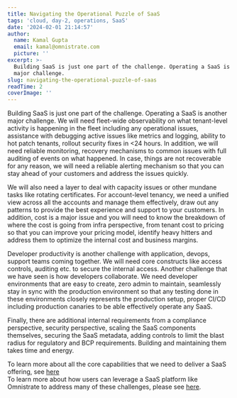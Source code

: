 ```yaml
---
title: Navigating the Operational Puzzle of SaaS
tags: 'cloud, day-2, operations, SaaS'
date: '2024-02-01 21:14:57'
author:
  name: Kamal Gupta
  email: kamal@omnistrate.com
  picture: ''
excerpt: >-
  Building SaaS is just one part of the challenge. Operating a SaaS is another
  major challenge.
slug: navigating-the-operational-puzzle-of-saas
readTime: 2
coverImage: ''
---
```


Building SaaS is just one part of the challenge. Operating a SaaS is another major challenge. We will need fleet-wide observability on what tenant-level activity is happening in the fleet including any operational issues, assistance with debugging active issues like metrics and logging, ability to hot patch tenants, rollout security fixes in <24 hours. In addition, we will need reliable monitoring, recovery mechanisms to common issues with full auditing of events on what happened. In case, things are not recoverable for any reason, we will need a reliable alerting mechanism so that you can stay ahead of your customers and address the issues quickly.

We will also need a layer to deal with capacity issues or other mundane tasks like rotating certificates. For account-level tenancy, we need a unified view across all the accounts and manage them effectively, draw out any patterns to provide the best experience and support to your customers. In addition, cost is a major issue and you will need to know the breakdown of where the cost is going from infra perspective, from tenant cost to pricing so that you can improve your pricing model, identify heavy hitters and address them to optimize the internal cost and business margins.

Developer productivity is another challenge with application, devops, support teams coming together. We will need core constructs like access controls, auditing etc. to secure the internal access. Another challenge that we have seen is how developers collaborate. We need developer environments that are easy to create, zero admin to maintain, seamlessly stay in sync with the production environment so that any testing done in these environments closely represents the production setup, proper CI/CD including production canaries to be able effectively operate any SaaS.

Finally, there are additional internal requirements from a compliance perspective, security perspective, scaling the SaaS components themselves, securing the SaaS metadata, adding controls to limit the blast radius for regulatory and BCP requirements. Building and maintaining them takes time and energy.

To learn more about all the core capabilities that we need to deliver a SaaS offering, see [here][1]
<br>
To learn more about how users can leverage a SaaS platform like Omnistrate to address many of these challenges, please see [here][2].


  [1]: https://blog.omnistrate.com/posts/52
  [2]: https://blog.omnistrate.com/posts/53
